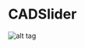 # CADSlider

![alt tag](https://raw.githubusercontent.com/ihimawan/CADSlider/branch/path/to/CAD1Screenshot.png)
